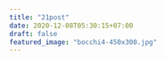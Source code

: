 ```yaml
---
title: "21post"
date: 2020-12-08T05:30:15+07:00
draft: false
featured_image: "bocchi4-450x300.jpg"
---
```


